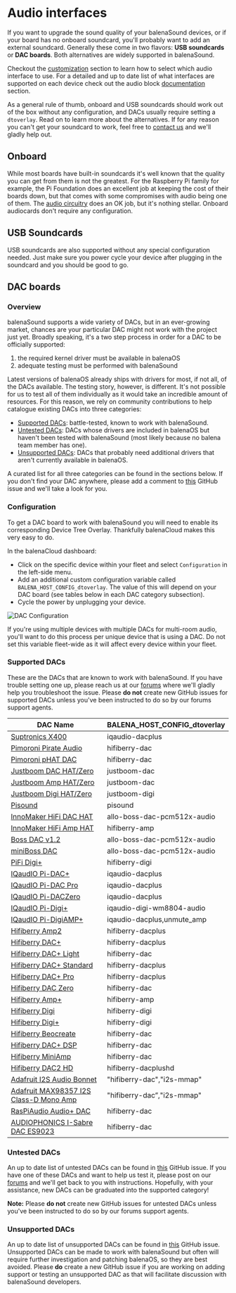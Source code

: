 # Audio interfaces

If you want to upgrade the sound quality of your balenaSound devices, or if your board has no onboard soundcard, you'll probably want to add an external soundcard. Generally these come in two flavors: **USB soundcards** or **DAC boards**. Both alternatives are widely supported in balenaSound.

Checkout the [customization](../docs/customization#general) section to learn how to select which audio interface to use. For a detailed and up to date list of what interfaces are supported on each device check out the audio block [documentation](https://github.com/balenablocks/audio#supported-devices) section.

As a general rule of thumb, onboard and USB soundcards should work out of the box without any configuration, and DACs usually require setting a `dtoverlay`. Read on to learn more about the alternatives. If for any reason you can't get your soundcard to work, feel free to [contact us](../docs/support#contact-us) and we'll gladly help out.

## Onboard

While most boards have built-in soundcards it's well known that the quality you can get from them is not the greatest. For the Raspberry Pi family for example, the Pi Foundation does an excellent job at keeping the cost of their boards down, but that comes with some compromises with audio being one of them. The [audio circuitry](https://hackaday.com/2018/07/13/behind-the-pin-how-the-raspberry-pi-gets-its-audio/) does an OK job, but it's nothing stellar. Onboard audiocards don't require any configuration.

## USB Soundcards

USB soundcards are also supported without any special configuration needed. Just make sure you power cycle your device after plugging in the soundcard and you should be good to go.

## DAC boards

### Overview

balenaSound supports a wide variety of DACs, but in an ever-growing market, chances are your particular DAC might not work with the project just yet. Broadly speaking, it's a two step process in order for a DAC to be officially supported: 
1) the required kernel driver must be available in balenaOS 
2) adequate testing must be performed with balenaSound

Latest versions of balenaOS already ships with drivers for most, if not all, of the DACs available. The testing story, however, is different. It's not possible for us to test all of them individually as it would take an incredible amount of resources. For this reason, we rely on community contributions to help catalogue existing DACs into three categories:

- [Supported DACs](#Supported-DACs): battle-tested, known to work with balenaSound.
- [Untested DACs](#Untested-DACs): DACs whose drivers are included in balenaOS but haven't been tested with balenaSound (most likely because no balena team member has one). 
- [Unsupported DACs](#Unsupported-DACs): DACs that probably need additional drivers that aren't currently available in balenaOS.

A curated list for all three categories can be found in the sections below. If you don't find your DAC anywhere, please add a comment to [this](https://github.com/balenalabs/balena-sound/issues/439) GitHub issue and we'll take a look for you.


### Configuration

To get a DAC board to work with balenaSound you will need to enable its corresponding Device Tree Overlay. Thankfully balenaCloud makes this very easy to do.

In the balenaCloud dashboard:

* Click on the specific device within your fleet and select `Configuration` in the left-side menu.
* Add an additional custom configuration variable called `BALENA_HOST_CONFIG_dtoverlay`. The value of this will depend on your DAC board (see tables below in each DAC category subsection).
* Cycle the power by unplugging your device.

![DAC Configuration](https://raw.githubusercontent.com/balenalabs/balena-sound/master/docs/images/dac-vars.png)

If you're using multiple devices with multiple DACs for multi-room audio, you'll want to do this process per unique device that is using a DAC. Do not set this variable fleet-wide as it will affect every device within your fleet.


### Supported DACs

These are the DACs that are known to work with balenaSound. If you have trouble setting one up, please reach us at our [forums](https://forums.balena.io/) where we'll gladly help you troubleshoot the issue. Please **do not** create new GitHub issues for supported DACs unless you've been instructed to do so by our forums support agents.


| DAC Name                      | BALENA_HOST_CONFIG_dtoverlay          |
|-------------------------------|---------------------------------------|
| [Suptronics X400][1]          | iqaudio-dacplus                       |
| [Pimoroni Pirate Audio][12]   | hifiberry-dac                         |
| [Pimoroni pHAT DAC][2]        | hifiberry-dac                         |
| [Justboom DAC HAT/Zero][3]    | justboom-dac                          |
| [Justboom Amp HAT/Zero][30]   | justboom-dac                          |
| [Justboom Digi HAT/Zero][25]  | justboom-digi                         |
| [Pisound][4]                  | pisound                               |
| [InnoMaker HiFi DAC HAT][8]   | allo-boss-dac-pcm512x-audio           |
| [InnoMaker HiFi Amp HAT][35]  | hifiberry-amp                         |
| [Boss DAC v1.2][29]           | allo-boss-dac-pcm512x-audio           |
| [miniBoss DAC][10]            | allo-boss-dac-pcm512x-audio           |
| [PiFi Digi+][11]              | hifiberry-digi                        |
| [IQaudIO Pi-DAC+][13]         | iqaudio-dacplus                       |
| [IQaudIO Pi-DAC Pro][31]      | iqaudio-dacplus                       |
| [IQaudIO Pi-DACZero][32]      | iqaudio-dacplus                       |
| [IQaudIO Pi-Digi+][33]        | iqaudio-digi-wm8804-audio             |
| [IQaudIO Pi-DigiAMP+][34]     | iqaudio-dacplus,unmute_amp            |
| [Hifiberry Amp2][14]          | hifiberry-dacplus                     |
| [Hifiberry DAC+][6]           | hifiberry-dacplus                     |
| [Hifiberry DAC+ Light][15]    | hifiberry-dac                         |
| [Hifiberry DAC+ Standard][16] | hifiberry-dacplus                     |
| [Hifiberry DAC+ Pro][17]      | hifiberry-dacplus                     |
| [Hifiberry DAC Zero][18]      | hifiberry-dac                         |
| [Hifiberry Amp+][19]          | hifiberry-amp                         |
| [Hifiberry Digi][20]          | hifiberry-digi                        |
| [Hifiberry Digi+][21]         | hifiberry-digi                        |
| [Hifiberry Beocreate][22]     | hifiberry-dac                         |
| [Hifiberry DAC+ DSP][23]      | hifiberry-dac                         |
| [Hifiberry MiniAmp][24]       | hifiberry-dac                         |
| [Hifiberry DAC2 HD][27]       | hifiberry-dacplushd                   |
| [Adafruit I2S Audio Bonnet][26]| "hifiberry-dac","i2s-mmap"           |
| [Adafruit MAX98357 I2S Class-D Mono Amp][28]| "hifiberry-dac”,"i2s-mmap" |
| [RasPiAudio Audio+ DAC][37]  | hifiberry-dac                          | 
| [AUDIOPHONICS I-Sabre DAC ES9023][39]| hifiberry-dac                  |

[1]: http://www.suptronics.com/Xseries/x400.html
[2]: https://shop.pimoroni.com/products/phat-dac
[3]: https://uk.pi-supply.com/products/justboom-dac-hat
[4]: https://blokas.io/pisound/
[5]: https://forums.balena.io/t/regarding-dac-installation-on-balenasound-project/45568/27
[6]: https://www.hifiberry.com/products/dacplus/
[7]: https://forums.balena.io/t/no-sound-from-dac/61343/5
[8]: http://www.inno-maker.com/product/hifi-dac-hat/
[9]: https://github.com/balenalabs/balena-sound/pull/98
[10]: https://allo.com/sparky/miniboss-rpi-zero.html
[11]: http://www.kumantech.com/kuman-sc07-raspberry-pi-hifi-digi-digital-sound-card-i2s-spdif-optical-fiber-for-raspberry-pi-3-2-model-b-b-sc07_p0041.html
[12]: https://shop.pimoroni.com/collections/pirate-audio
[13]: https://www.raspberrypi.org/products/iqaudio-dac-plus/
[14]: https://www.hifiberry.com/shop/boards/hifiberry-amp2/
[15]: https://www.hifiberry.com/shop/boards/hifiberry-dac-light/
[16]: https://www.hifiberry.com/shop/boards/hifiberry-dacplus-rca-version/
[17]: https://www.hifiberry.com/shop/boards/hifiberry-dac-pro/
[18]: https://www.hifiberry.com/shop/boards/hifiberry-dac-zero/
[19]: https://www.hifiberry.com/products/ampplus/
[20]: https://www.hifiberry.com/products/digi/
[21]: https://www.hifiberry.com/products/digiplus/
[22]: https://www.hifiberry.com/beocreate/
[23]: https://www.hifiberry.com/shop/boards/hifiberry-dac-dsp/
[24]: https://www.hifiberry.com/shop/boards/miniamp/
[25]: https://uk.pi-supply.com/products/justboom-digi-hat
[26]: https://www.adafruit.com/product/4037
[27]: https://www.hifiberry.com/shop/boards/hifiberry-dac2-hd/
[28]: https://learn.adafruit.com/adafruit-max98357-i2s-class-d-mono-amp
[29]: https://allo.com/sparky/boss-dac.html
[30]: https://uk.pi-supply.com/products/justboom-amp-hat
[31]: https://www.raspberrypi.org/products/iqaudio-dac-pro/
[32]: http://www.thepilocator.com/Product/Info/iqaudio-pi-daczero-full-hd-audio-card-mmp
[33]: https://shop.pimoroni.com/products/pi-digi?variant=33370425994
[34]: https://www.raspberrypi.org/products/iqaudio-digiamp-plus/
[35]: https://www.inno-maker.com/product/hifi-amp-hat/
[36]: https://github.com/balenalabs/balena-sound/issues/385
[37]: https://raspiaudio.com/produit/audio
[38]: https://github.com/balenalabs/balena-sound/issues/355
[39]: https://www.audiophonics.fr/fr/dac-et-interfaces-pour-raspberry-pi/audiophonics-i-sabre-dac-es9023-tcxo-raspberry-pi-a-b-20-i2s-p-9978.html
[40]: https://github.com/balenalabs/balena-sound/issues/345

### Untested DACs

An up to date list of untested DACs can be found in [this](https://github.com/balenalabs/balena-sound/issues/439) GitHub issue. If you have one of these DACs and want to help us test it, please post on our [forums](https://forums.balena.io/) and we'll get back to you with instructions. Hopefully, with your assistance, new DACs can be graduated into the supported category!

**Note:** Please **do not** create new GitHub issues for untested DACs unless you've been instructed to do so by our forums support agents.

### Unsupported DACs

An up to date list of unsupported DACs can be found in [this](https://github.com/balenalabs/balena-sound/issues/439) GitHub issue. Unsupported DACs can be made to work with balenaSound but often will require further investigation and patching balenaOS, so they are best avoided. Please **do** create a new GitHub issue if you are working on adding support or testing an unsupported DAC as that will facilitate discussion with balenaSound developers.
